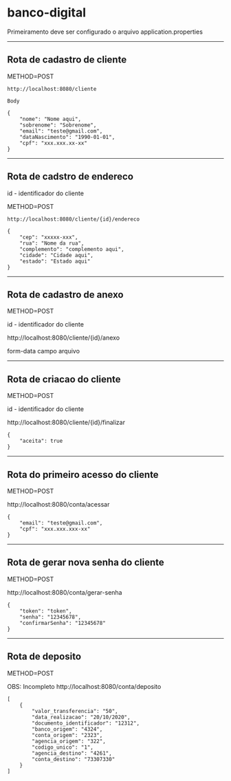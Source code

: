 # banco-digital

Primeiramento deve ser configurado o arquivo application.properties

---------------


## Rota de cadastro de cliente
METHOD=POST
```
http://localhost:8080/cliente

Body

{
	"nome": "Nome aqui",
	"sobrenome": "Sobrenome",
	"email": "teste@gmail.com",
	"dataNascimento": "1990-01-01",
	"cpf": "xxx.xxx.xx-xx"
}
```

---------------



## Rota de cadstro de endereco
id - identificador do cliente

METHOD=POST
```
http://localhost:8080/cliente/{id}/endereco

{
	"cep": "xxxxx-xxx",
	"rua": "Nome da rua",
	"complemento": "complemento aqui",
	"cidade": "Cidade aqui",
	"estado": "Estado aqui"
}
```
---------------

## Rota de cadastro de anexo
METHOD=POST

id - identificador do cliente

http://localhost:8080/cliente/{id}/anexo

form-data
campo arquivo

---------------



## Rota de criacao do cliente
METHOD=POST

id - identificador do cliente

http://localhost:8080/cliente/{id}/finalizar
```
{
	"aceita": true
}
```
---------------


## Rota do primeiro acesso do cliente
METHOD=POST

http://localhost:8080/conta/acessar
```
{
	"email": "teste@gmail.com",
	"cpf": "xxx.xxx.xxx-xx"
}
```
---------------


## Rota de gerar nova senha do cliente
METHOD=POST

http://localhost:8080/conta/gerar-senha
```
{
	"token": "token",
	"senha": "12345678",
	"confirmarSenha": "12345678"
}
```

---------------

## Rota de deposito

METHOD=POST

OBS: Incompleto
http://localhost:8080/conta/deposito
```
[
	{
		"valor_transferencia": "50",
		"data_realizacao": "20/10/2020",
		"documento_identificador": "12312",
		"banco_origem": "4324",
		"conta_origem": "2323",
		"agencia_origem": "322",
		"codigo_unico": "1",
		"agencia_destino": "4261",
		"conta_destino": "73307330"
	}
]
```
